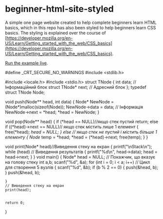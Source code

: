 # beginner-html-site-styled
A simple one page website created to help complete beginners learn HTML basics, which in this repo has also been styled to help beginners learn CSS basics. The styling is explained over the course of [https://developer.mozilla.org/en-US/Learn/Getting_started_with_the_web/CSS_basics](https://developer.mozilla.org/en-US/Learn/Getting_started_with_the_web/CSS_basics).

[Run the example live](http://mdn.github.io/beginner-html-site-styled/).

#define _CRT_SECURE_NO_WARNINGS
#include <stdlib.h>

#include <locale.h>
#include <stdio.h>
struct TNode
{
	int data; // Інформаційний блок
	struct TNode* next; // Адресний блок
};
typedef struct TNode Node;

void push(Node** head, int data)
{
	Node* NewNode = (Node*)malloc(sizeof(Node));
	NewNode->data = data; // Інформація
	NewNode->next = *head;
	*head = NewNode;
}

void pop(Node** head)
{
	if (*head == NULL)//якщо стек пустий
		return;
	else if ((*head)->next == NULL)// якщо стек містить лише 1 елемент
	{
		free(*head);
		*head = NULL;
	}
	else // якщо стек не пустий і містить більше 1 елементу
	{
		Node* temp = *head;
		*head = (*head)->next;
		free(temp);
	}
}

void print(Node* head)//Виведення стеку на екран
{
	printf("\nStack\n");
	while (head) // Виведення результатів
	{
		printf("%d\n", head->data);
		head = head->next;
	}
}
void main()
{
	Node* head = NULL; // Покажчик, що вказує на голову стеку
	int a,b;
	scanf("%d", &a);
	for (int i = 0; i < a; i++) // Цикл для створення 5 вузлів
	{
		scanf("%d", &b);
		if (b % 2 == 0)
		{
			push(&head, b);
		}
		push(&head, b);
		
		
	}
	// Виведення стеку на екран
	print(head);
	

	return 0;





}
